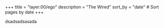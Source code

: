 +++
title = "layer:00/ego"
description = "The Wired"
sort_by = "date"  # Sort pages by date
+++



dsadsadsasada